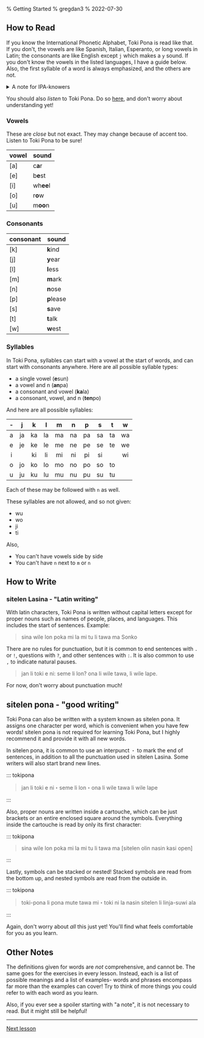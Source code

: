 % Getting Started
% gregdan3
% 2022-07-30

## How to Read

If you know the International Phonetic Alphabet, Toki Pona is read like that.
If you don't, the vowels are like Spanish, Italian, Esperanto, or long vowels in Latin; the consonants are
like English except `j` which makes a `y` sound. If you don't know the vowels
in the listed languages, I have a guide below. Also, the first syllable of a word
is always emphasized, and the others are not.

<details><summary> A note for IPA-knowers </summary>

What I described above is good enough- but there's more detail if you're interested!

The sounds of Toki Pona can be subtly different in a variety of ways. For example, the nasal `n` that can end syllables is intended to be in the same part of the mouth as the consonant that follows it- `[tenpo]` becomes `/tempo/`, and `[ilo Linku]` becomes `/ilo Liŋku/` (`ilo Lingku`). Additionally, Toki Pona: The Language of Good notes that some of the vowels are not _exactly_ as in the International Phonetic Alphabet, such as `[a]` actually being realized as `/ä/`- but this book documents jan Sonja's own use of Toki Pona, so don't worry about it too much! So long as you speak clearly and consistently enough to be understood, you'll be fine.

</details>

You should also _listen_ to Toki Pona. Do so
[here](https://www.youtube.com/watch?v=9VjPV9BpU2I), and don't worry about
understanding yet!

### Vowels

These are _close_ but not exact. They may change because of accent too. Listen
to Toki Pona to be sure!

| vowel | sound     |
| ----- | --------- |
| [a]   | c**a**r   |
| [e]   | b**e**st  |
| [i]   | wh**ee**l |
| [o]   | r**o**w   |
| [u]   | m**oo**n  |

### Consonants

| consonant | sound      |
| --------- | ---------- |
| [k]       | **k**ind   |
| [j]       | **y**ear   |
| [l]       | **l**ess   |
| [m]       | **m**ark   |
| [n]       | **n**ose   |
| [p]       | **p**lease |
| [s]       | **s**ave   |
| [t]       | **t**alk   |
| [w]       | **w**est   |

### Syllables

In Toki Pona, syllables can start with a vowel at the start of words, and
can start with consonants anywhere. Here are all possible syllable
types:

- a single vowel (**e**sun)
- a vowel and n (**an**pa)
- a consonant and vowel (**ka**la)
- a consonant, vowel, and n (**ten**po)

And here are all possible syllables:

|  -  |  j  |  k  |  l  |  m  |  n  |  p  |  s  |  t  |  w  |
| :-: | :-: | :-: | :-: | :-: | :-: | :-: | :-: | :-: | :-: |
|  a  | ja  | ka  | la  | ma  | na  | pa  | sa  | ta  | wa  |
|  e  | je  | ke  | le  | me  | ne  | pe  | se  | te  | we  |
|  i  |     | ki  | li  | mi  | ni  | pi  | si  |     | wi  |
|  o  | jo  | ko  | lo  | mo  | no  | po  | so  | to  |     |
|  u  | ju  | ku  | lu  | mu  | nu  | pu  | su  | tu  |     |

<!-- | an  | jan | kan | lan | man | nan | pan | san | tan | wan | -->
<!-- | en  | jen | ken | len | men | nen | pen | sen | ten | wen | -->
<!-- | in  |     | kin | lin | min | nin | pin | sin |     | win | -->
<!-- | on  | jon | kon | lon | mon | non | pon | son | ton |     | -->
<!-- | un  | jun | kun | lun | mun | nun | pun | sun | tun |     | -->

<!-- For reference, the banned syllables have some common rules for transformation: -->

<!-- | before | after | -->
<!-- | ------ | ----- | -->
<!-- | wu     | u     | -->
<!-- | wo     | o     | -->
<!-- | ji     | i     | -->
<!-- | ti     | si    | -->

<!-- But these are not the _only_ ways to realize these syllables; you can change -->
<!-- the vowel or consonant in any way to produce a more fitting sound. -->

Each of these may be followed with `n` as well.

These syllables are not allowed, and so not given:

- wu
- wo
- ji
- ti

Also,

- You can't have vowels side by side
- You can't have `n` next to `m` or `n`

## How to Write

### sitelen Lasina - "Latin writing"

With latin characters, Toki Pona is written without capital letters except for
proper nouns such as names of people, places, and languages. This includes the
start of sentences. Example:

> sina wile lon poka mi la mi tu li tawa ma Sonko

There are no rules for punctuation, but it is common to end sentences with
`.` or `!`, questions with `?`, and other sentences with `:`. It is also common to use `,` to indicate natural pauses.

> jan li toki e ni: seme li lon? ona li wile tawa, li wile lape.

For now, don't worry about punctuation much!

## sitelen pona - "good writing"

Toki Pona can also be written with a system known as sitelen pona. It assigns
one character per word, which is convenient when you have few words! sitelen
pona is not required for learning Toki Pona, but I highly recommend it and provide it with all new words.

In sitelen pona, it is common to use an interpunct `・` to mark the end of sentences, in addition to all the punctuation used in sitelen Lasina. Some writers will also start brand new lines.

::: tokipona

> jan li toki e ni・seme li lon・ona li wile tawa li wile lape

:::

Also, proper nouns are written inside a cartouche, which can be just brackets or an entire enclosed square around the symbols. Everything inside the cartouche is read by only its first character:

::: tokipona

> sina wile lon poka mi la mi tu li tawa ma [sitelen olin nasin kasi open]

:::

Lastly, symbols can be stacked or nested! Stacked symbols are read from the bottom up, and nested symbols are read from the outside in.

::: tokipona

> toki-pona li pona mute tawa mi・toki ni la nasin sitelen li linja-suwi ala

:::

Again, don't worry about _all_ this just yet! You'll find what feels comfortable for you as you learn.

## Other Notes

The definitions given for words are _not_ comprehensive, and cannot be. The same goes for the exercises in every lesson. Instead, each is a list of possible meanings and a list of examples- words and phrases encompass far more than the examples can cover! Try to think of more things you could refer to with each word as you learn.

Also, if you ever see a spoiler starting with "a note", it is not necessary to read. But it might still be helpful!

---

[Next lesson](./mi-sina.html)
